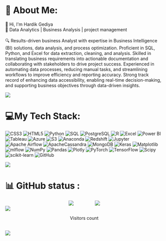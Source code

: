 # 💫 About Me:
👋 Hi, I'm Hardik Gediya<br>🚀 Data Analytics | Business Analysis | project management <br><br>🔍 Results-driven business Analyst with expertise in Business Intelligence (BI) solutions, data analysis, and process optimization. 
Proficient in SQL, Python, and Excel for data extraction, cleaning, and analysis. Skilled in translating business requirements into 
actionable documentation and collaborating with stakeholders to drive project success. Experienced in automating data processes, 
reducing manual tasks, and streamlining workflows to improve efficiency and reporting accuracy. Strong track record of enhancing 
data accessibility, enabling real-time decision-making, and supporting business objectives through data-driven insights.

<img src="https://user-images.githubusercontent.com/73097560/115834477-dbab4500-a447-11eb-908a-139a6edaec5c.gif">

# 💻My Tech Stack:
![CSS3](https://img.shields.io/badge/css3-%231572B6.svg?style=for-the-badge&logo=css3&logoColor=white) ![HTML5](https://img.shields.io/badge/html5-%23E34F26.svg?style=for-the-badge&logo=html5&logoColor=white) ![Python](https://img.shields.io/badge/python-%2314354C.svg?style=for-the-badge&logo=python&logoColor=white) ![SQL](https://img.shields.io/badge/SQL-%23276D8C.svg?style=for-the-badge&logo=sql&logoColor=white) ![PostgreSQL](https://img.shields.io/badge/PostgreSQL-%23316192.svg?style=for-the-badge&logo=postgresql&logoColor=white) ![R](https://img.shields.io/badge/r-%23276DC3.svg?style=for-the-badge&logo=r&logoColor=white) ![Excel](https://img.shields.io/badge/Microsoft%20Excel-%234B8B3B.svg?style=for-the-badge&logo=microsoft-excel&logoColor=white) ![Power BI](https://img.shields.io/badge/Power%20BI-%23F2C811.svg?style=for-the-badge&logo=powerbi&logoColor=white) ![Tableau](https://img.shields.io/badge/Tableau-%23000A5E.svg?style=for-the-badge&logo=tableau&logoColor=white) ![Azure](https://img.shields.io/badge/azure-%230072C6.svg?style=for-the-badge&logo=microsoftazure&logoColor=white) ![S3](https://img.shields.io/badge/amazon%20s3-%230972B8.svg?style=for-the-badge&logo=amazon-s3&logoColor=white) ![Anaconda](https://img.shields.io/badge/Anaconda-%2344A833.svg?style=for-the-badge&logo=anaconda&logoColor=white) ![Redshift](https://img.shields.io/badge/amazon%20redshift-%23E60012.svg?style=for-the-badge&logo=amazon-redshift&logoColor=white) ![Jupyter](https://img.shields.io/badge/jupyter-%23F37626.svg?style=for-the-badge&logo=jupyter&logoColor=white)
![Apache Airflow](https://img.shields.io/badge/Apache%20Airflow-017CEE?style=for-the-badge&logo=Apache%20Airflow&logoColor=white) ![ApacheCassandra](https://img.shields.io/badge/cassandra-%231287B1.svg?style=for-the-badge&logo=apache-cassandra&logoColor=white) ![MongoDB](https://img.shields.io/badge/MongoDB-%234ea94b.svg?style=for-the-badge&logo=mongodb&logoColor=white) ![Keras](https://img.shields.io/badge/Keras-%23D00000.svg?style=for-the-badge&logo=Keras&logoColor=white) ![Matplotlib](https://img.shields.io/badge/Matplotlib-%23ffffff.svg?style=for-the-badge&logo=Matplotlib&logoColor=black) ![mlflow](https://img.shields.io/badge/mlflow-%23d9ead3.svg?style=for-the-badge&logo=numpy&logoColor=blue) ![NumPy](https://img.shields.io/badge/numpy-%23013243.svg?style=for-the-badge&logo=numpy&logoColor=white) ![Pandas](https://img.shields.io/badge/pandas-%23150458.svg?style=for-the-badge&logo=pandas&logoColor=white) ![Plotly](https://img.shields.io/badge/Plotly-%233F4F75.svg?style=for-the-badge&logo=plotly&logoColor=white) ![PyTorch](https://img.shields.io/badge/PyTorch-%23EE4C2C.svg?style=for-the-badge&logo=PyTorch&logoColor=white) ![TensorFlow](https://img.shields.io/badge/TensorFlow-%23FF6F00.svg?style=for-the-badge&logo=TensorFlow&logoColor=white) ![Scipy](https://img.shields.io/badge/SciPy-%230C55A5.svg?style=for-the-badge&logo=scipy&logoColor=%white) ![scikit-learn](https://img.shields.io/badge/scikit--learn-%23F7931E.svg?style=for-the-badge&logo=scikit-learn&logoColor=white) ![GitHub](https://img.shields.io/badge/github-%23121011.svg?style=for-the-badge&logo=github&logoColor=white) 

<img src="https://user-images.githubusercontent.com/73097560/115834477-dbab4500-a447-11eb-908a-139a6edaec5c.gif">

# 📊 GitHub status :
<div style="display: flex; justify-content: center; gap: 20px;">
  <img src="https://github-readme-stats.vercel.app/api?username=harrypatel01&theme=merko&hide_border=false&include_all_commits=false&count_private=false" />
    &nbsp;&nbsp;&nbsp;  &nbsp;&nbsp;&nbsp;
  <img src="https://nirzak-streak-stats.vercel.app/?user=harrypatel01&theme=merko&hide_border=false" />
</div>

<img src="https://user-images.githubusercontent.com/73097560/115834477-dbab4500-a447-11eb-908a-139a6edaec5c.gif">
<p align="center"> 
  Visitors count <br><br>
 
</p>
<img src="https://user-images.githubusercontent.com/73097560/115834477-dbab4500-a447-11eb-908a-139a6edaec5c.gif">

